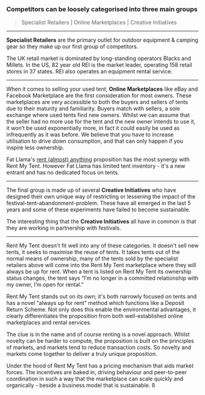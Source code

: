 ### Competitors can be loosely categorised into three main groups

> Specialist Retailers | Online Marketplaces | Creative Initiatives

---

**Specialist Retailers** are the primary outlet for outdoor equipment & camping gear so they make up our first group of competitors.

The UK retail market is dominated by long-standing operators Blacks and Millets. In the US, 82 year old REI is the market leader, operating 158 retail stores in 37 states. REI also operates an equipment rental service.

---

When it comes to selling your used tent, **Online Marketplaces** like eBay and Facebook Marketplace are the first consideration for most owners. These marketplaces are very accessible to both the buyers and sellers of tents due to their maturity and familiarity. Buyers match with sellers, a sole exchange where used tents find new owners. Whilst we can assume that the seller had no more use for the tent and the new owner intends to use it, it won’t be used exponentially more, in fact it could easily be used as infrequently as it was before. We believe that you have to increase utilisation to drive down consumption, and that can only happen if you inspire less ownership.

Fat Llama's [rent (almost) anything](https://fatllama.com/) proposition has the most synergy with Rent My Tent. However Fat Llama has limited tent inventory - it's a new entrant and has no dedicated focus on tents.

---

The final group is made up of several **Creative Initiatives** who have designed their own unique way of restricting or lessening the impact of the festival-tent-abandonment-problem. These have all emerged in the last 5 years and some of these experiments have failed to become sustainable.

The interesting thing that the **Creative Initiatives** all have in common is that they are working in partnership with festivals.

---

Rent My Tent doesn't fit well into any of these categories. It doesn't sell new tents, it seeks to maximise the reuse of tents. It takes tents out of the normal means of ownership, many of the tents sold by the specialist retailers above will come into the Rent My Tent marketplace where they will always be up for rent. When a tent is listed on Rent My Tent its ownership status changes, the tent says “I’m no longer in a committed relationship with my owner, I’m open for rental.”

Rent My Tent stands out on its own; it's both narrowly focused on tents and has a novel "always up for rent" method which functions like a Deposit Return Scheme. Not only does this enable the environmental advantages, it clearly differentiates the proposition from both well-established online marketplaces and rental services.

The clue is in the name and of course renting is a novel approach. Whilst novelty can be harder to compute, the proposition is built on the principles of markets, and markets tend to reduce transaction costs. So novelty and markets come together to deliver a truly unique proposition.

Under the hood of Rent My Tent has a pricing mechanism that aids market forces. The incentives are baked in, driving behaviour and peer-to-peer coordination in such a way that the marketplace can scale quickly and organically - beside a business model that is sustainable.
ß